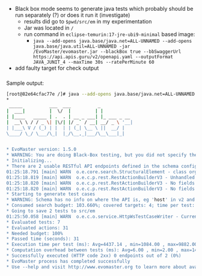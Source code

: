 * Black box mode seems to generate java tests which probably should be run separately (?) or does it run it (investigate)
  * results did go to `$pwd/src/em` in my experimentation
  * Jar was located in `/`
  * run command in `eclipse-temurin:17-jre-ubi9-minimal` based image:
    * `java --add-opens java.base/java.net=ALL-UNNAMED --add-opens java.base/java.util=ALL-UNNAMED -jar /EvoMaster/evomaster.jar --blackBox true --bbSwaggerUrl https://api.apis.guru/v2/openapi.yaml --outputFormat JAVA_JUNIT_4 --maxTime 30s --ratePerMinute 60`
* add faulty target for check output

#####
Sample output: 
```sh
[root@82e64cfac77e /]# java --add-opens java.base/java.net=ALL-UNNAMED --add-opens java.base/java.util=ALL-UNNAMED -jar ./EvoMaster --blackBox true --bbSwaggerUrl https://api.apis.guru/v2/openapi.yaml --outputFormat JAVA_JUNIT_4 --maxTime 30s --ratePerMinute 60
*
 _____          ___  ___          _
|  ___|         |  \/  |         | |
| |____   _____ | .  . | __ _ ___| |_ ___ _ __
|  __\ \ / / _ \| |\/| |/ _` / __| __/ _ \ '__|
| |___\ V / (_) | |  | | (_| \__ \ ||  __/ |
\____/ \_/ \___/\_|  |_/\__,_|___/\__\___|_|


* EvoMaster version: 1.5.0
* WARNING: You are doing Black-Box testing, but you did not specify the 'problemType'. The system will default to RESTful API testing.
* Initializing...
* There are 2 usable RESTful API endpoints defined in the schema configuration
01:25:18.791 [main] WARN  o.e.core.search.StructuralElement - class org.evomaster.core.problem.rest.RestCallAction should have a parent but currently it is null
01:25:18.819 [main] WARN  o.e.c.p.rest.RestActionBuilderV3 - Unhandled format 'url'
01:25:18.820 [main] WARN  o.e.c.p.rest.RestActionBuilderV3 - No fields for object definition: info
01:25:18.820 [main] WARN  o.e.c.p.rest.RestActionBuilderV3 - No fields for object definition: externalDocs
* Starting to generate test cases
* WARNING: Schema has no info on where the API is, eg 'host' in v2 and 'servers' in v3. Going to use same location as where the schema was downloaded from
* Consumed search budget: 103.660%; covered targets: 4; time per test: 4437.1ms (4.4 actions)
* Going to save 2 tests to src/em
01:25:50.058 [main] WARN  o.e.c.o.service.HttpWsTestCaseWriter - Currently no assertions are generated for response type: text/html;charset=utf-8
* Evaluated tests: 7
* Evaluated actions: 31
* Needed budget: 100%
* Passed time (seconds): 31
* Execution time per test (ms): Avg=4437.14 , min=1084.00 , max=9882.00
* Computation overhead between tests (ms): Avg=6.00 , min=2.00 , max=14.00
* Successfully executed (HTTP code 2xx) 0 endpoints out of 2 (0%)
* EvoMaster process has completed successfully
* Use --help and visit http://www.evomaster.org to learn more about available options
```